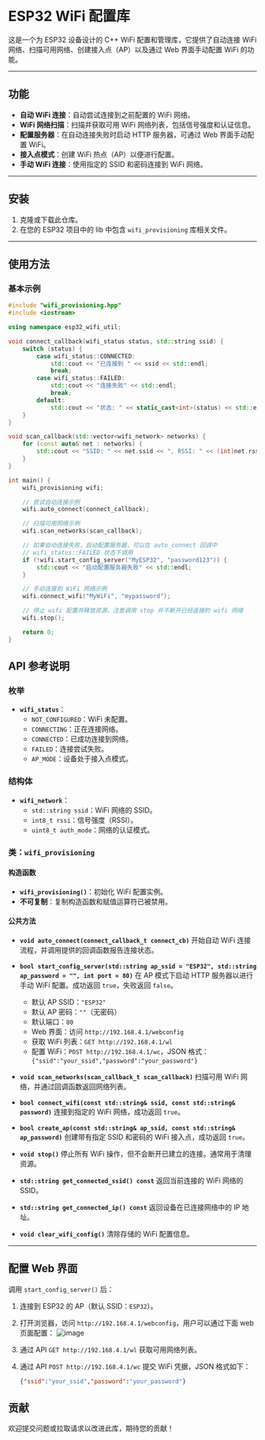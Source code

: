 # ESP32 WiFi 配置库

这是一个为 ESP32 设备设计的 C++ WiFi 配置和管理库，它提供了自动连接 WiFi 网络、扫描可用网络、创建接入点（AP）以及通过 Web 界面手动配置 WiFi 的功能。

---

## 功能

- **自动 WiFi 连接**：自动尝试连接到之前配置的 WiFi 网络。
- **WiFi 网络扫描**：扫描并获取可用 WiFi 网络列表，包括信号强度和认证信息。
- **配置服务器**：在自动连接失败时启动 HTTP 服务器，可通过 Web 界面手动配置 WiFi。
- **接入点模式**：创建 WiFi 热点（AP）以便进行配置。
- **手动 WiFi 连接**：使用指定的 SSID 和密码连接到 WiFi 网络。

---

## 安装

1. 克隆或下载此仓库。
2. 在您的 ESP32 项目中的 lib 中包含 `wifi_provisioning` 库相关文件。

---

## 使用方法

### 基本示例

```cpp
#include "wifi_provisioning.hpp"
#include <iostream>

using namespace esp32_wifi_util;

void connect_callback(wifi_status status, std::string ssid) {
    switch (status) {
        case wifi_status::CONNECTED:
            std::cout << "已连接到 " << ssid << std::endl;
            break;
        case wifi_status::FAILED:
            std::cout << "连接失败" << std::endl;
            break;
        default:
            std::cout << "状态: " << static_cast<int>(status) << std::endl;
    }
}

void scan_callback(std::vector<wifi_network> networks) {
    for (const auto& net : networks) {
        std::cout << "SSID: " << net.ssid << ", RSSI: " << (int)net.rssi << std::endl;
    }
}

int main() {
    wifi_provisioning wifi;

    // 尝试自动连接示例
    wifi.auto_connect(connect_callback);

    // 扫描可用网络示例
    wifi.scan_networks(scan_callback);

    // 如果自动连接失败，启动配置服务器，可以在 auto_connect 回调中
    // wifi_status::FAILED 状态下调用
    if (!wifi.start_config_server("MyESP32", "password123")) {
        std::cout << "启动配置服务器失败" << std::endl;
    }

    // 手动连接到 WiFi 网络示例
    wifi.connect_wifi("MyWiFi", "mypassword");

    // 停止 wifi 配置并释放资源，注意调用 stop 并不断开已经连接的 wifi 网络
    wifi.stop();

    return 0;
}

```

## API 参考说明

### 枚举

- **`wifi_status`**：
  - `NOT_CONFIGURED`：WiFi 未配置。
  - `CONNECTING`：正在连接网络。
  - `CONNECTED`：已成功连接到网络。
  - `FAILED`：连接尝试失败。
  - `AP_MODE`：设备处于接入点模式。

### 结构体

- **`wifi_network`**：
  - `std::string ssid`：WiFi 网络的 SSID。
  - `int8_t rssi`：信号强度（RSSI）。
  - `uint8_t auth_mode`：网络的认证模式。

### 类：`wifi_provisioning`

#### 构造函数

- **`wifi_provisioning()`**：初始化 WiFi 配置实例。
- **不可复制**：复制构造函数和赋值运算符已被禁用。

#### 公共方法

- **`void auto_connect(connect_callback_t connect_cb)`**
  开始自动 WiFi 连接流程，并调用提供的回调函数报告连接状态。

- **`bool start_config_server(std::string ap_ssid = "ESP32", std::string ap_password = "", int port = 80)`**
  在 AP 模式下启动 HTTP 服务器以进行手动 WiFi 配置。成功返回 `true`，失败返回 `false`。
  - 默认 AP SSID：`"ESP32"`
  - 默认 AP 密码：`""`（无密码）
  - 默认端口：`80`
  - Web 界面：访问 `http://192.168.4.1/webconfig`
  - 获取 WiFi 列表：`GET http://192.168.4.1/wl`
  - 配置 WiFi：`POST http://192.168.4.1/wc`，JSON 格式：`{"ssid":"your_ssid","password":"your_password"}`

- **`void scan_networks(scan_callback_t scan_callback)`**
  扫描可用 WiFi 网络，并通过回调函数返回网络列表。

- **`bool connect_wifi(const std::string& ssid, const std::string& password)`**
  连接到指定的 WiFi 网络，成功返回 `true`。

- **`bool create_ap(const std::string& ap_ssid, const std::string& ap_password)`**
  创建带有指定 SSID 和密码的 WiFi 接入点，成功返回 `true`。

- **`void stop()`**
  停止所有 WiFi 操作，但不会断开已建立的连接。通常用于清理资源。

- **`std::string get_connected_ssid() const`**
  返回当前连接的 WiFi 网络的 SSID。

- **`std::string get_connected_ip() const`**
  返回设备在已连接网络中的 IP 地址。

- **`void clear_wifi_config()`**
  清除存储的 WiFi 配置信息。

---

## 配置 Web 界面

调用 `start_config_server()` 后：

1. 连接到 ESP32 的 AP（默认 SSID：`ESP32`）。
2. 打开浏览器，访问 `http://192.168.4.1/webconfig`，用户可以通过下面 web 页面配置：
    ![image](https://github.com/user-attachments/assets/04ef9527-34e6-4006-8ac2-6dd6de7c10bd)
3. 通过 API `GET http://192.168.4.1/wl` 获取可用网络列表。
4. 通过 API `POST http://192.168.4.1/wc` 提交 WiFi 凭据，JSON 格式如下：

   ```json
   {"ssid":"your_ssid","password":"your_password"}
   ```

## 贡献

欢迎提交问题或拉取请求以改进此库，期待您的贡献！
